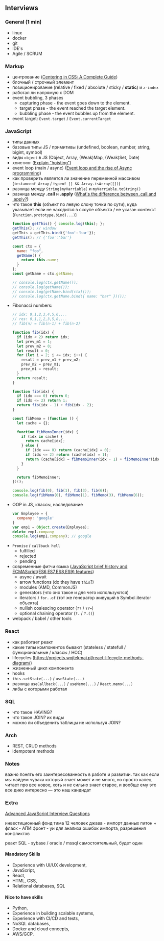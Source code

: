 ## **Interviews**

### **General (1 min)**
* linux
* docker
* git
* IDE's
* Agile / SCRUM


### **Markup**
* центрование ([Centering in CSS: A Complete Guide](https://css-tricks.com/centering-css-complete-guide/))
* блочный / строчный элемент
* позиционирование (relative / fixed / absolute / sticky / **static**) и `z-index`
* работал ли напрямую с DOM
* event bubbling, 3 phases
  * capturing phase - the event goes down to the element.
  * target phase - the event reached the target element.
  * bubbling phase - the event bubbles up from the element.
* event target: `Event.target` / `Event.currentTarget`


### **JavaScript**
* типы данных
* базовые типы JS / примитивы (undefined, boolean, number, string, bigint, symbol)
* виды `object` в JS (Object, Array, (Weak)Map, (Weak)Set, Date)
* хоистинг ([Explain "hoisting"](https://github.com/yangshun/front-end-interview-handbook/blob/master/contents/en/javascript-questions.md#explain-hoisting))
* event loop (main / async) ([Event loop and the rise of Async programming](https://blog.sessionstack.com/how-javascript-works-event-loop-and-the-rise-of-async-programming-5-ways-to-better-coding-with-2f077c4438b5))
* как проверить является ли значение переменной массивом (`instanceof Array` / `typeof [] && Array.isArray([])`)
* разница между `String(myVarriable)` и `myVarriable.toString()`
* разница между **.call** и **.apply** ([What's the difference between .call and .apply?](https://github.com/yangshun/front-end-interview-handbook/blob/master/contents/en/javascript-questions.md#whats-the-difference-between-call-and-apply))
* что такое **this** (объект по левую слону точки по сути), куда указывает если не находится в скоупе объекта / не указан контекст (`Function.prototype.bind(...)`)
  ```javascript
  function getThis() { console.log(this); };
  getThis(); // window
  getThis = getThis.bind({'foo':'bar'});
  getThis(); // {'foo':'bar'}
  ```
  ```javascript
  const ctx = {
    name: "foo",
    getName() {
      return this.name;
    }
  };
  const getName = ctx.getName;

  // console.log(ctx.getName());
  // console.log(getName());
  // console.log(getName.bind(ctx)());
  // console.log(ctx.getName.bind({ name: "bar" })());
  ```
* Fibonacci numbers:
  ```javascript
  // idx: 0,1,2,3,4,5,6,...
  // res: 0,1,1,2,3,5,8,...
  // fib(n) = fib(n-1) + fib(n-2)

  function fib(idx) {
    if (idx < 2) return idx;
    let prev_m1 = 1;
    let prev_m2 = 0;
    let result = 0;
    for (let i = 2; i <= idx; i++) {
      result = prev_m1 + prev_m2;
      prev_m2 = prev_m1;
      prev_m1 = result;
    }
    return result;
  }

  function fib(idx) {
    if (idx === 0) return 0;
    if (idx <= 2) return 1;
    return fib(idx - 1) + fib(idx - 2);
  }

  const fibMemo = (function () {
    let cache = {};

    function fibMemoInner(idx) {
      if (idx in cache) {
        return cache[idx];
      } else {
        if (idx === 0) return (cache[idx] = 0);
        if (idx <= 2) return (cache[idx] = 1);
        return (cache[idx] = fibMemoInner(idx - 1) + fibMemoInner(idx - 2));
      }
    }

    return fibMemoInner;
  })();

  console.log(fib(0), fib(1), fib(3), fib(6));
  console.log(fibMemo(0), fibMemo(1), fibMemo(3), fibMemo(6));
  ```
* OOP in JS, классы, наследование
  ```javascript
  var Employee = {
    company: 'google'
  }
  var emp1 = Object.create(Employee);
  delete emp1.company
  console.log(emp1.company); // google
  ```
* `Promise` / `callback hell`
  * fulfilled
  * rejected
  * pending
* современные фитчи языка ([JavaScript brief history and ECMAScript(ES6,ES7,ES8,ES9) features](https://medium.com/@madasamy/javascript-brief-history-and-ecmascript-es6-es7-es8-features-673973394df4))
  * async / await
  * arrow functions (do they have `this`?)
  * modules (AMD, CommonJS)
  * generators (что оно такое и для чего используются)
  * iterators / `for..of` (тот же генератор живущий в Symbol.iterator объекта)
  * nullish coalescing operator (`??` / `??=`)
  * optional chaining operator (`?.` / `?.()`)
* webpack / babel / other tools


### **React**
* как работает реакт
* какие типы компонентов бывают (stateless / statefull / функциональные / классы / HOC)
* lifecycles (https://projects.wojtekmaj.pl/react-lifecycle-methods-diagram/)
* жизненный цикл компонента
* hooks
* `this.setState(...)` / `useState(...)`
* разница `useCallback(...)` / `useMemo(...)` / `React.memo(...)`
* либы с которыми работал


### **SQL**
* что такое HAVING?
* что такое JOIN? их виды
* можно ли объеденить таблицы не используя JOIN?


### **Arch**
* REST, CRUD methods
* idempotent methods


### **Notes**
важно понять его заинтересованность в работе и развитии. так как если мы найдем чувака который знает может и не много, но просто капец читает про все новое, хоть и не сильно знает старое, и вообще ему это все дико интересно — это наш кандидат


### **Extra**
[Advanced JavaScript Interview Questions](https://codersera.com/blog/advanced-javascript-interview-questions/)


инвестиционный фонд
тима 12 человек
джава - импорт данных
питон + фласк - АПИ
фронт - уи для анализа ошибок импорта, разрешения конфликтов

реакт
SQL - sybase / oracle / mssql
самостоятельный, будет один

#### Mandatory Skills
  * Experience with UI/UX development,
  * JavaScript,
  * React,
  * HTML, CSS,
  * Relational databases, SQL

#### Nice to have skills
  * Python,
  * Experience in building scalable systems,
  * Experience with CI/CD and tests,
  * NoSQL databases,
  * Docker and cloud concepts,
  * AWS/GCP.